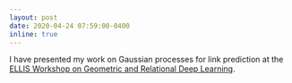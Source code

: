 ```yaml
---
layout: post
date: 2020-04-24 07:59:00-0400
inline: true
---
```


I have presented my work on Gaussian processes for link prediction at the [ELLIS Workshop on Geometric and Relational Deep Learning](https://geometric-relational-dl.github.io/#abstracts).
